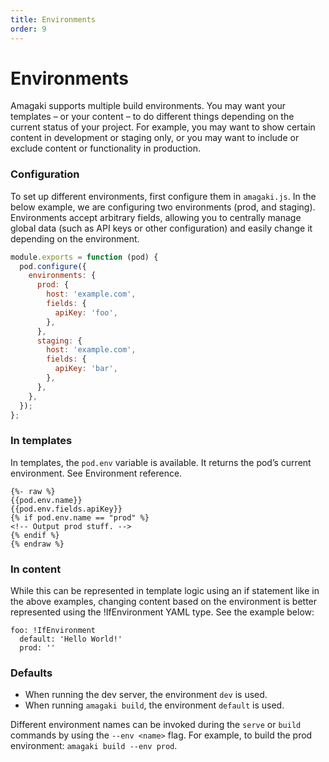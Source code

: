 ```yaml
---
title: Environments
order: 9
---
```

# Environments

Amagaki supports multiple build environments. You may want your templates – or
your content – to do different things depending on the current status of your
project. For example, you may want to show certain content in development or
staging only, or you may want to include or exclude content or functionality in
production.

### Configuration

To set up different environments, first configure them in `amagaki.js`. In the
below example, we are configuring two environments (prod, and staging).
Environments accept arbitrary fields, allowing you to centrally manage global
data (such as API keys or other configuration) and easily change it depending on
the environment.

```javascript
module.exports = function (pod) {
  pod.configure({
    environments: {
      prod: {
        host: 'example.com',
        fields: {
          apiKey: 'foo',
        },
      },
      staging: {
        host: 'example.com',
        fields: {
          apiKey: 'bar',
        },
      },
    },
  });
};
```

### In templates

In templates, the `pod.env` variable is available. It returns the pod’s current
environment. See Environment reference.

```
{%- raw %}
{{pod.env.name}}
{{pod.env.fields.apiKey}}
{% if pod.env.name == "prod" %}
<!-- Output prod stuff. -->
{% endif %}
{% endraw %}
```

### In content

While this can be represented in template logic using an if statement like in
the above examples,  changing content based on the environment is better
represented using the !IfEnvironment YAML type. See the example below:

```
foo: !IfEnvironment
  default: 'Hello World!'
  prod: ''
```

### Defaults

*   When running the dev server, the environment `dev` is used.
*   When running `amagaki build`, the environment `default` is used.

Different environment names can be invoked during the `serve` or `build`
commands by using the `--env <name>` flag. For example, to build the prod
environment: `amagaki build --env prod`.
